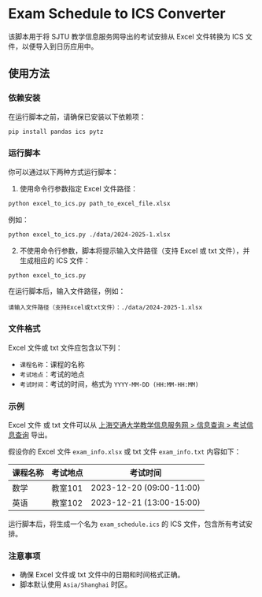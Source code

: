 # Exam Schedule to ICS Converter

该脚本用于将 SJTU 教学信息服务网导出的考试安排从 Excel 文件转换为 ICS 文件，以便导入到日历应用中。

## 使用方法

### 依赖安装

在运行脚本之前，请确保已安装以下依赖项：

```bash
pip install pandas ics pytz
```

### 运行脚本

你可以通过以下两种方式运行脚本：

1. 使用命令行参数指定 Excel 文件路径：

```bash
python excel_to_ics.py path_to_excel_file.xlsx
```
例如：

```bash
python excel_to_ics.py ./data/2024-2025-1.xlsx
```

2. 不使用命令行参数，脚本将提示输入文件路径（支持 Excel 或 txt 文件），并生成相应的 ICS 文件：

```bash
python excel_to_ics.py
```

在运行脚本后，输入文件路径，例如：

```plaintext
请输入文件路径（支持Excel或txt文件）：./data/2024-2025-1.xlsx
```

### 文件格式

Excel 文件或 txt 文件应包含以下列：

- `课程名称`：课程的名称
- `考试地点`：考试的地点
- `考试时间`：考试的时间，格式为 `YYYY-MM-DD (HH:MM-HH:MM)`

### 示例
Excel 文件 或 txt 文件可以从 [上海交通大学教学信息服务网 > 信息查询 > 考试信息查询](https://i.sjtu.edu.cn/kwgl/kscx_cxXsksxxIndex.html?gnmkdm=N358105&layout=default) 导出。



假设你的 Excel 文件 `exam_info.xlsx` 或 txt 文件 `exam_info.txt` 内容如下：

| 课程名称 | 考试地点 | 考试时间                |
| -------- | -------- | ----------------------- |
| 数学     | 教室101  | 2023-12-20 (09:00-11:00) |
| 英语     | 教室102  | 2023-12-21 (13:00-15:00) |

运行脚本后，将生成一个名为 `exam_schedule.ics` 的 ICS 文件，包含所有考试安排。

### 注意事项

- 确保 Excel 文件或 txt 文件中的日期和时间格式正确。
- 脚本默认使用 `Asia/Shanghai` 时区。